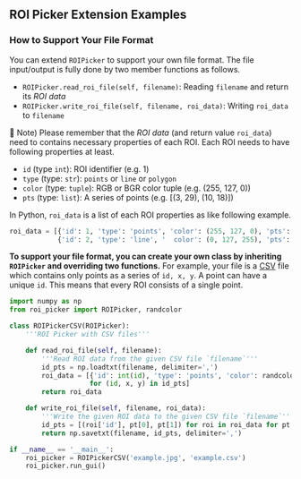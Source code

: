 ## ROI Picker Extension Examples

### How to Support Your File Format
You can extend `ROIPicker` to support your own file format. The file input/output is fully done by two member functions as follows.

  * `ROIPicker.read_roi_file(self, filename)`: Reading `filename` and return its _ROI data_
  * `ROIPicker.write_roi_file(self, filename, roi_data)`: Writing `roi_data` to `filename`

:memo: Note) Please remember that the _ROI data_ (and return value `roi_data`) need to contains necessary properties of each ROI. Each ROI needs to have following properties at least.

  * `id` (type `int`): ROI identifier (e.g. 1)
  * `type` (type: `str`): `points` or `line` or `polygon`
  * `color` (type: `tuple`): RGB or BGR color tuple (e.g. (255, 127, 0))
  * `pts` (type: `list`): A series of points (e.g. [(3, 29), (10, 18)])

In Python, `roi_data` is a list of each ROI properties as like following example.
```python
roi_data = [{'id': 1, 'type': 'points', 'color': (255, 127, 0), 'pts': [(3, 29), (10, 18)]},
            {'id': 2, 'type': 'line', '  color': (0, 127, 255), 'pts': [(10, 27), (5, 12)]}]
```

**To support your file format, you can create your own class by inheriting `ROIPicker` and overriding two functions.** For example, your file is a [CSV](https://en.wikipedia.org/wiki/Comma-separated_values) file which contains only points as a series of `id, x, y`. A point can have a unique `id`. This means that every ROI consists of a single point.

```python
import numpy as np
from roi_picker import ROIPicker, randcolor

class ROIPickerCSV(ROIPicker):
    '''ROI Picker with CSV files'''

    def read_roi_file(self, filename):
        '''Read ROI data from the given CSV file `filename`'''
        id_pts = np.loadtxt(filename, delimiter=',')
        roi_data = [{'id': int(id), 'type': 'points', 'color': randcolor(), 'pts': [(x, y)]}
                    for (id, x, y) in id_pts]
        return roi_data

    def write_roi_file(self, filename, roi_data):
        '''Write the given ROI data to the given CSV file `filename`'''
        id_pts = [(roi['id'], pt[0], pt[1]) for roi in roi_data for pt in roi['pts']]
        return np.savetxt(filename, id_pts, delimiter=',')

if __name__ == '__main__':
    roi_picker = ROIPickerCSV('example.jpg', 'example.csv')
    roi_picker.run_gui()
```